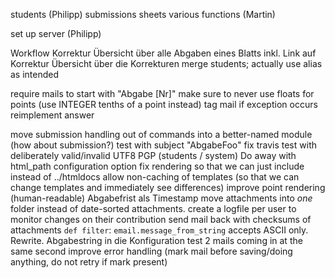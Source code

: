 students (Philipp)
submissions
sheets various functions (Martin)

set up server (Philipp)


Workflow Korrektur
Übersicht über alle Abgaben eines Blatts inkl. Link auf Korrektur
Übersicht über die Korrekturen
merge students; actually use alias as intended


require mails to start with "Abgabe [Nr]"
make sure to never use floats for points (use INTEGER tenths of a point instead)
tag mail if exception occurs
reimplement answer

move submission handling out of commands into a better-named module (how about submission?)
test with subject "AbgabeFoo"
fix travis
test with deliberately valid/invalid UTF8
PGP (students / system)
Do away with html_path configuration option
fix rendering so that we can just include instead of ../htmldocs
allow non-caching of templates (so that we can change templates and immediately see differences)
improve point rendering (human-readable)
Abgabefrist als Timestamp
move attachments into *one* folder instead of date-sorted attachments.
create a logfile per user to monitor changes on their contribution
send mail back with checksums of attachments
`def filter`: `email.message_from_string` accepts ASCII only. Rewrite.
Abgabestring in die Konfiguration
test 2 mails coming in at the same second
improve error handling (mark mail before saving/doing anything, do not retry if mark present)
